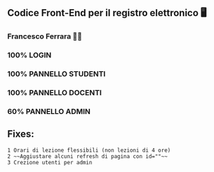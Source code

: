 ## Codice Front-End per il registro elettronico 🖥️
### Francesco Ferrara 🧑‍🎓


### 100% LOGIN

### 100% PANNELLO STUDENTI

### 100% PANNELLO DOCENTI

### 60% PANNELLO ADMIN

## Fixes:
    1 Orari di lezione flessibili (non lezioni di 4 ore)
    2 ~~Aggiustare alcuni refresh di pagina con id=""~~
    3 Crezione utenti per admin